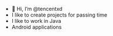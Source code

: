 - 👋 Hi, I’m @tencentxd
- I like to create projects for passing time
- I like to work in Java
- Android applications
<!---
tencentxd/tencentxd is a ✨ special ✨ repository because its `README.md` (this file) appears on your GitHub profile.
You can click the Preview link to take a look at your changes.
--->
